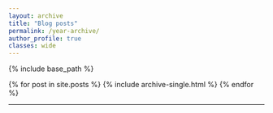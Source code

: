 ```yaml
---
layout: archive
title: "Blog posts"
permalink: /year-archive/
author_profile: true
classes: wide
---
```


{% include base_path %}

{% for post in site.posts %}
  {% include archive-single.html %}
{% endfor %}

------------
